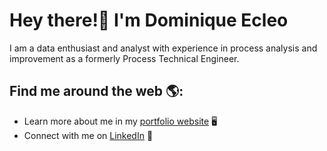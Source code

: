 # Hey there!👋 I'm Dominique Ecleo

I am a data enthusiast and analyst with experience in process analysis and improvement as a formerly Process Technical Engineer.

## Find me around the web 🌎:
- Learn more about me in my <a href="https://ecleodominique.github.io/">portfolio website</a> 🖥
- Connect with me on <a href="https://www.linkedin.com/in/ecleodominique/">LinkedIn</a> 💼
<!--
**ecleodominique/ecleodominique** is a ✨ _special_ ✨ repository because its `README.md` (this file) appears on your GitHub profile.

Here are some ideas to get you started:

- 🔭 I’m currently working on ...
- 🌱 I’m currently learning ...
- 👯 I’m looking to collaborate on ...
- 🤔 I’m looking for help with ...
- 💬 Ask me about ...
- 📫 How to reach me: ...
- 😄 Pronouns: ...
- ⚡ Fun fact: ...
-->
